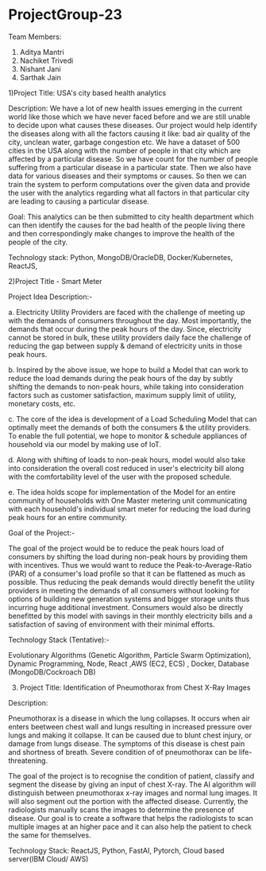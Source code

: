 # ProjectGroup-23
Team Members:
1) Aditya Mantri
2) Nachiket Trivedi
3) Nishant Jani
4) Sarthak Jain

1)Project Title: USA's city based health analytics

Description: We have a lot of new health issues emerging in the current
world like those which we have never faced before and we are still unable
to decide upon what causes these diseases. Our project would help identify
the diseases along with all the factors causing it like: bad air quality of the city,
unclean water, garbage congestion etc. We have a dataset of 500 cities in the USA
along with the number of people in that city which are affected by a particular
disease. So we have count for the number of people suffering from a particular disease
in a particular state. Then we also have data for various diseases and their symptoms or causes.
So then we can train the system to perform computations over the given data and
provide the user with the analytics regarding what all factors in that particular city 
are leading to causing a particular disease.

Goal:
This analytics can be then submitted to city health department which can then identify
the causes for the bad health of the people living there and then correspondingly make
changes to improve the health of the people of the  city.

Technology stack:
Python, MongoDB/OracleDB, Docker/Kubernetes, ReactJS,



2)Project Title - Smart Meter

Project Idea Description:- 

a. Electricity Utility Providers are faced with the challenge of meeting up with the demands of consumers throughout the day. Most importantly, the demands that occur during the peak hours of the day. Since, electricity cannot be stored in bulk, these utility providers daily face the challenge of reducing the gap between supply & demand of electricity units in those peak hours.

b. Inspired by the above issue, we hope to build a Model that can work to reduce the load demands during the peak hours of the day by subtly shifting the demands to non-peak hours, while taking into consideration factors such as customer satisfaction, maximum supply limit of utility, monetary costs, etc. 

c. The core of the idea is development of a Load Scheduling Model that can optimally meet the demands of both the consumers & the utility providers. To enable the full potential, we hope to monitor & schedule appliances of household via our model by making use of IoT. 

d. Along with shifting of loads to non-peak hours, model would also take into consideration the overall cost reduced in user's electricity bill along with the comfortability level of the user with the proposed schedule.

e. The idea holds scope for implementation of the Model for an entire community of households with One Master metering unit communicating with each household's individual smart meter for reducing the load during peak hours for an entire community. 

Goal of the Project:- 

The goal of the project would be to reduce the peak hours load of consumers by shifting the load during non-peak hours by providing them with incentives. Thus we would want to reduce the Peak-to-Average-Ratio (PAR) of a consumer's load profile so that it can be flattened as much as possible. Thus reducing the peak demands would directly benefit the utility providers in meeting the demands of all consumers without looking for options of building new generation systems and bigger storage units thus incurring huge additional investment. Consumers would also be directly benefitted by this model with savings in their monthly electricity bills and a satisfaction of saving of environment with their minimal efforts. 

Technology Stack (Tentative):-

Evolutionary Algorithms (Genetic Algorithm, Particle Swarm Optimization), Dynamic Programming, Node, React ,AWS (EC2, ECS) , Docker, Database (MongoDB/Cockroach DB)


3) Project Title: Identification of Pneumothorax from Chest X-Ray Images

Description: 

Pneumothorax is a disease in which the lung collapses. It occurs when air enters beetween chest wall and lungs resulting in increased pressure over lungs and making it collapse. It can be caused due to blunt chest injury, or damage from lungs disease. The symptoms of this disease is chest pain and shortness of breath. Severe condition of of pneumothorax can be life-threatening.

The goal of the project is to recognise the condition of patient, classify and segment the disease by giving an input of chest X-ray. The AI algorithm will distinguish between pneumothorax x-ray images and normal lung images. It will also segment out the portion with the affected disease. Currently, the radiologists manually scans the images to determine the presence of disease. Our goal is to create a software that helps the radiologists to scan multiple images at an higher pace and it can also help the patient to check the same for themselves.

Technology Stack:
ReactJS, Python, FastAI, Pytorch, Cloud based server(IBM Cloud/ AWS)
